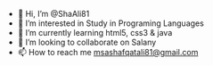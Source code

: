 - 👋 Hi, I’m @ShaAli81
- 👀 I’m interested in Study in Programing Languages
- 🌱 I’m currently learning html5, css3 & java
- 💞️ I’m looking to collaborate on Salany
- 📫 How to reach me msashafqatali81@gmail.com

<!---
ShaAli81/ShaAli81 is a ✨ special ✨ repository because its `README.md` (this file) appears on your GitHub profile.
You can click the Preview link to take a look at your changes.
--->
